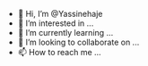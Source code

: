 - 👋 Hi, I’m @Yassinehaje
- 👀 I’m interested in ...
- 🌱 I’m currently learning ...
- 💞️ I’m looking to collaborate on ...
- 📫 How to reach me ...

<!---
Yassinehaje/Yassinehaje is a ✨ special ✨ repository because its `README.md` (this file) appears on your GitHub profile.
You can click the Preview link to take a look at your changes.
--->
